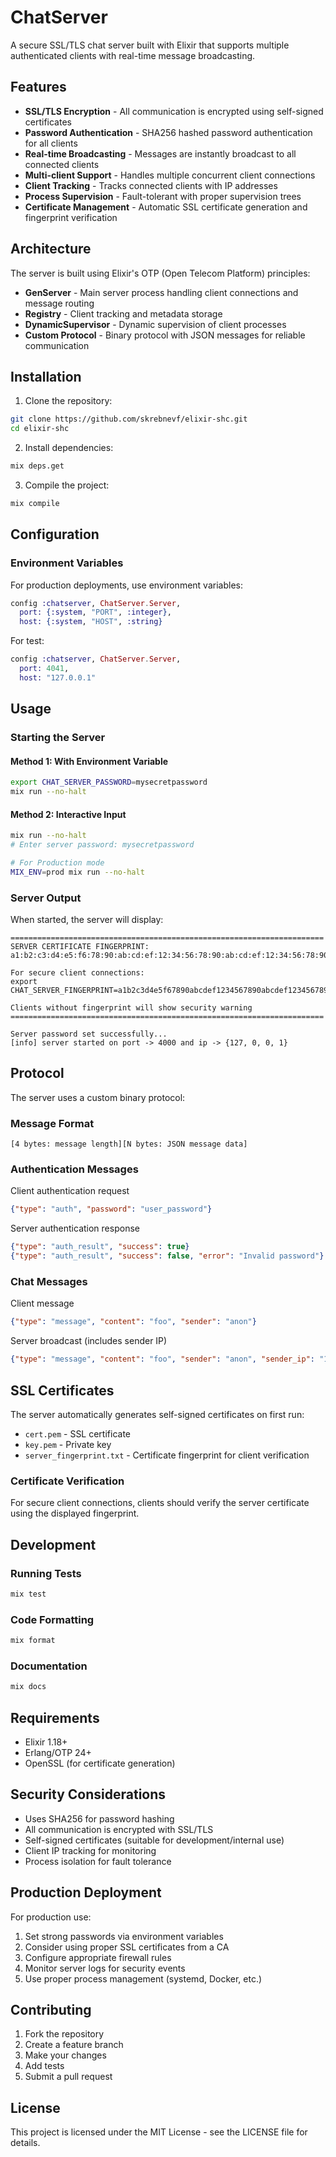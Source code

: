 # ChatServer

A secure SSL/TLS chat server built with Elixir that supports multiple authenticated clients with real-time message broadcasting.

## Features

- **SSL/TLS Encryption** - All communication is encrypted using self-signed certificates
- **Password Authentication** - SHA256 hashed password authentication for all clients
- **Real-time Broadcasting** - Messages are instantly broadcast to all connected clients
- **Multi-client Support** - Handles multiple concurrent client connections
- **Client Tracking** - Tracks connected clients with IP addresses
- **Process Supervision** - Fault-tolerant with proper supervision trees
- **Certificate Management** - Automatic SSL certificate generation and fingerprint verification

## Architecture

The server is built using Elixir's OTP (Open Telecom Platform) principles:

- **GenServer** - Main server process handling client connections and message routing
- **Registry** - Client tracking and metadata storage
- **DynamicSupervisor** - Dynamic supervision of client processes
- **Custom Protocol** - Binary protocol with JSON messages for reliable communication

## Installation

1. Clone the repository:

```bash
git clone https://github.com/skrebnevf/elixir-shc.git
cd elixir-shc
```

2. Install dependencies:

```bash
mix deps.get
```

3. Compile the project:

```bash
mix compile
```

## Configuration

### Environment Variables

For production deployments, use environment variables:

```elixir
config :chatserver, ChatServer.Server,
  port: {:system, "PORT", :integer},
  host: {:system, "HOST", :string}
```

For test:

```elixir
config :chatserver, ChatServer.Server,
  port: 4041,
  host: "127.0.0.1"
```

## Usage

### Starting the Server

#### Method 1: With Environment Variable

```bash
export CHAT_SERVER_PASSWORD=mysecretpassword
mix run --no-halt
```

#### Method 2: Interactive Input

```bash
mix run --no-halt
# Enter server password: mysecretpassword

# For Production mode 
MIX_ENV=prod mix run --no-halt
```

### Server Output

When started, the server will display:

```
======================================================================
SERVER CERTIFICATE FINGERPRINT:
a1:b2:c3:d4:e5:f6:78:90:ab:cd:ef:12:34:56:78:90:ab:cd:ef:12:34:56:78:90:ab:cd:ef:12:34:56:78:90

For secure client connections:
export CHAT_SERVER_FINGERPRINT=a1b2c3d4e5f67890abcdef1234567890abcdef1234567890abcdef1234567890

Clients without fingerprint will show security warning
======================================================================

Server password set successfully...
[info] server started on port -> 4000 and ip -> {127, 0, 0, 1}
```

## Protocol

The server uses a custom binary protocol:

### Message Format

```
[4 bytes: message length][N bytes: JSON message data]
```

### Authentication Messages
Client authentication request
```json
{"type": "auth", "password": "user_password"}
```

Server authentication response
```json
{"type": "auth_result", "success": true}
{"type": "auth_result", "success": false, "error": "Invalid password"}
```

### Chat Messages
Client message
```json
{"type": "message", "content": "foo", "sender": "anon"}
```

Server broadcast (includes sender IP)
```json
{"type": "message", "content": "foo", "sender": "anon", "sender_ip": "192.168.1.100"}
```

## SSL Certificates

The server automatically generates self-signed certificates on first run:

- `cert.pem` - SSL certificate
- `key.pem` - Private key
- `server_fingerprint.txt` - Certificate fingerprint for client verification

### Certificate Verification

For secure client connections, clients should verify the server certificate using the displayed fingerprint.

## Development

### Running Tests

```bash
mix test
```

### Code Formatting

```bash
mix format
```

### Documentation

```bash
mix docs
```

## Requirements

- Elixir 1.18+
- Erlang/OTP 24+
- OpenSSL (for certificate generation)

## Security Considerations

- Uses SHA256 for password hashing
- All communication is encrypted with SSL/TLS
- Self-signed certificates (suitable for development/internal use)
- Client IP tracking for monitoring
- Process isolation for fault tolerance

## Production Deployment

For production use:

1. Set strong passwords via environment variables
2. Consider using proper SSL certificates from a CA
3. Configure appropriate firewall rules
4. Monitor server logs for security events
5. Use proper process management (systemd, Docker, etc.)

## Contributing

1. Fork the repository
2. Create a feature branch
3. Make your changes
4. Add tests
5. Submit a pull request

## License

This project is licensed under the MIT License - see the LICENSE file for details.

